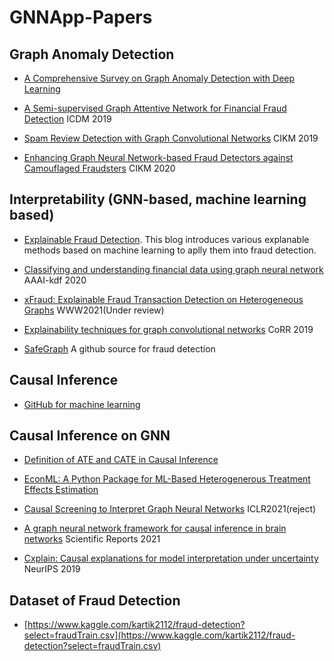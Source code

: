 <!--
 * @Author: your name
 * @Date: 2021-06-23 18:06:04
 * @LastEditTime: 2021-06-25 17:13:47
 * @LastEditors: Please set LastEditors
 * @Description: In User Settings Edit
 * @FilePath: \GNNApp-Papers\README.md
-->
# GNNApp-Papers

## Graph Anomaly Detection
+ [A Comprehensive Survey on Graph Anomaly Detection with Deep Learning](https://arxiv.org/abs/2106.07178)

+ [A Semi-supervised Graph Attentive Network for Financial Fraud Detection](https://ieeexplore.ieee.org/document/8970829) ICDM 2019

+ [Spam Review Detection with Graph Convolutional Networks](https://arxiv.org/pdf/1908.10679.pdf) CIKM 2019

+ [Enhancing Graph Neural Network-based Fraud Detectors against Camouflaged Fraudsters](https://dl.acm.org/doi/10.1145/3340531.3411903) CIKM 2020

## Interpretability (GNN-based, machine learning based)
+ [Explainable Fraud Detection](https://www.aboutwayfair.com/2020/12/explainable-fraud-detection/). This blog introduces various explanable methods based on machine learning to aplly them into fraud detection. 

+ [Classifying and understanding financial data using graph neural network](https://aaai-kdf2020.github.io/assets/pdfs/kdf2020_paper_21.pdf) AAAI-kdf 2020

+ [xFraud: Explainable Fraud Transaction Detection on Heterogeneous Graphs](https://www.researchgate.net/publication/346302724_xFraud_Explainable_Fraud_Transaction_Detection_on_Heterogeneous_Graphs) WWW2021(Under review)

+ [Explainability techniques for graph convolutional
networks](https://arxiv.org/pdf/1905.13686.pdf) CoRR 2019 
+ [SafeGraph](https://github.com/safe-graph/graph-fraud-detection-papers) A github source for fraud detection

## Causal Inference
+ [GitHub for machine learning](https://github.com/rguo12/awesome-causality-algorithms)

## Causal Inference on GNN
+ [Definition of ATE and CATE in Causal Inference](https://zhuanlan.zhihu.com/p/128536988)

+ [EconML: A Python Package for ML-Based Heterogenerous Treatment Effects Estimation](https://github.com/Microsoft/EconML#references)

+ [Causal Screening to Interpret Graph Neural Networks](https://openreview.net/pdf?id=nzKv5vxZfge) ICLR2021(reject)

+ [A graph neural network framework for causal inference in brain networks](https://www.nature.com/articles/s41598-021-87411-8) Scientific Reports 2021

+ [Cxplain: Causal explanations for model interpretation under
uncertainty](https://arxiv.org/pdf/1910.12336.pdf) NeurIPS 2019

## Dataset of Fraud Detection
+ [https://www.kaggle.com/kartik2112/fraud-detection?select=fraudTrain.csv](https://www.kaggle.com/kartik2112/fraud-detection?select=fraudTrain.csv)
